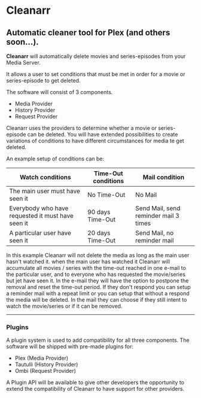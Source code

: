 # Cleanarr
## Automatic cleaner tool for Plex (and others soon...).

**Cleanarr** will automatically delete movies and series-episodes from your Media Server.

It allows a user to set conditions that must be met in order 
for a movie or series-episode to get deleted.

The software will consist of 3 components.

-  Media Provider
-  History Provider
-  Request Provider


Cleanarr uses the providers to determine whether a movie or series-episode can be deleted.
You will have extended possibilities to create variations of conditions to have different circumstances for media te get deleted.

An example setup of conditions can be:

Watch conditions | Time-Out conditions | Mail condition
------------ | ------------- | -------------
The main user must have seen it | No Time-Out | No Mail
Everybody who have requested it must have seen it | 90 days Time-Out | Send Mail, send reminder mail 3 times
A particular user have seen it | 20 days Time-Out | Send Mail, no reminder mail

In this example Cleanarr will not delete the media as long as the main user hasn't watched it.
when the main user has watched it Cleanarr will accumulate all movies / series with the time-out reached in one e-mail to the particular user, 
and to everyone who has requested the movie/series but jet have seen it.
In the e-mail they will have the option to postpone the removal and reset the time-out period.
If they don't respond you can setup a reminder mail with a repeat limit or you can setup that without a respond the media will be deleted.
In the mail they can choose if they still intent to watch the movie/series or if it can be removed.

---

### Plugins

A plugin system is used to add compatibility for all three components.
The software will be shipped with pre-made plugins for: 

- Plex (Media Provider)
- Tautulli (History Provider)
- Ombi (Request Provider)

A Plugin API will be available to give other developers the opportunity to extend the compatibility of Cleanarr
to have support for other providers.
